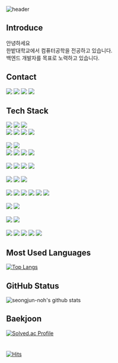 ![header](https://capsule-render.vercel.app/api?type=waving&color=auto&height=250&section=header&text=Hello&fontSize=90&fontAlignY=35&fontAlign=70&desc=I'm%20Seongjun&descAlignY=52&descSize=30&descAlign=75)

## Introduce
안녕하세요<br>
한밭대학교에서 컴퓨터공학을 전공하고 있습니다.<br>
백엔드 개발자를 목표로 노력하고 있습니다.

## Contact
[<img src="https://img.shields.io/badge/mail-EA4335?style=flat&logo=gmail&logoColor=black">](mailto:seongjun5657@gmail.com) [<img src="https://img.shields.io/badge/blog-FF5722?style=flat&logo=blogger&logoColor=black">](https://seongjun-noh.github.io/) [<img src="https://img.shields.io/badge/instagram-E4405F?style=flat&logo=instagram&logoColor=black">](https://www.instagram.com/s_jun_1209/) [<img src="https://img.shields.io/badge/facebook-1877F2?style=flat&logo=facebook&logoColor=black">](https://www.facebook.com/profile.php?id=100005781037959)

## Tech Stack
<img src="https://img.shields.io/badge/html5-E34F26?style=flat&logo=html5&logoColor=black"> <img src="https://img.shields.io/badge/css3-1572B6?style=flat&logo=css3&logoColor=black"> <img src="https://img.shields.io/badge/javascript-F7DF1E?style=flat&logo=javascript&logoColor=black">
<br>  <img src="https://img.shields.io/badge/java-007396?style=flat&logo=java&logoColor=black"> <img src="https://img.shields.io/badge/python-3776AB?style=flat&logo=python&logoColor=black"> <img src="https://img.shields.io/badge/c-A8B9CC?style=flat&logo=c&logoColor=black"> <img src="https://img.shields.io/badge/c++-00599C?style=flat&logo=cplusplus&logoColor=black">
<br>
<br>
<img src="https://img.shields.io/badge/react-61DAFB?style=flat&logo=react&logoColor=black"> <img src="https://img.shields.io/badge/tailwind css-06B6D4?style=flat&logo=tailwindcss&logoColor=black">
<br>
<img src="https://img.shields.io/badge/spring-6DB33F?style=flat&logo=spring&logoColor=black"> <img src="https://img.shields.io/badge/spring boot-6DB33F?style=flat&logo=springboot&logoColor=black"> <img src="https://img.shields.io/badge/node.js-339933?style=flat&logo=node.js&logoColor=black"> <img src="https://img.shields.io/badge/android-3DDC84?style=flat&logo=android&logoColor=black">
<br><br>
<img src="https://img.shields.io/badge/sqllite-003B57?style=flat&logo=sqlite&logoColor=black"> <img src="https://img.shields.io/badge/mysql-4479A1?style=flat&logo=mysql&logoColor=black"> <img src="https://img.shields.io/badge/postgresql-4169E1?style=flat&logo=postgresql&logoColor=black"> <img src="https://img.shields.io/badge/hibernate-59666C?style=flat&logo=hibernate&logoColor=black">
<br><br>
<img src="https://img.shields.io/badge/git-F05032?style=flat&logo=git&logoColor=black"> <img src="https://img.shields.io/badge/github-181717?style=flat&logo=github&logoColor=black"> <img src="https://img.shields.io/badge/gradle-02303A?style=flat&logo=gradle&logoColor=black">
<br><br>
<img src="https://img.shields.io/badge/visual studio-5C2D91?style=flat&logo=visualstudio&logoColor=black"> <img src="https://img.shields.io/badge/visual studio code-007ACC?style=flat&logo=visualstudiocode&logoColor=black"> <img src="https://img.shields.io/badge/Eclipse-2C2255?style=flat&logo=EclipseIDE&logoColor=black"> <img src="https://img.shields.io/badge/IntelliJ-000000?style=flat&logo=intellijidea&logoColor=white"> <img src="https://img.shields.io/badge/webstorm-000000?style=flat&logo=webstorm&logoColor=white"> <img src="https://img.shields.io/badge/android studio-3DDC84?style=flat&logo=androidstudio&logoColor=black">
<br><br>
<img src="https://img.shields.io/badge/notion-000000?style=flat&logo=notion&logoColor=white"> <img src="https://img.shields.io/badge/Obsidian-483699?style=flat&logo=Obsidian&logoColor=black">
<br><br>
<img src="https://img.shields.io/badge/wire shark-1679A7?style=flat&logo=wireshark&logoColor=black"> <img src="https://img.shields.io/badge/postman-FF6C37?style=flat&logo=postman&logoColor=black">
<br><br>
<img src="https://img.shields.io/badge/windows-0078D6?style=flat&logo=windows&logoColor=black"> <img src="https://img.shields.io/badge/mac-000000?style=for-flat&logo=apple&logoColor=white"> <img src="https://img.shields.io/badge/ubuntu-E95420?style=flat&logo=ubuntu&logoColor=black"> <img src="https://img.shields.io/badge/linux-FCC624?style=flat&logo=linux&logoColor=black"> <img src="https://img.shields.io/badge/Raspberry pi-A22846?style=flat&logo=Raspberrypi&logoColor=black">

## Most Used Languages
[![Top Langs](https://github-readme-stats.vercel.app/api/top-langs/?username=seongjun-noh&layout=compact)](https://github.com/seongjun-noh/github-readme-stats)

## GitHub Status
![seongjun-noh's github stats](https://github-readme-stats.vercel.app/api?username=seongjun-noh&show_icons=true)

## Baekjoon
[![Solved.ac Profile](http://mazassumnida.wtf/api/v2/generate_badge?boj=vomw99)](https://solved.ac/vomw99/)

#
[![Hits](https://hits.seeyoufarm.com/api/count/incr/badge.svg?url=https%3A%2F%2Fgithub.com%2Fseongjun-noh%2Fhit-counter&count_bg=%23585858&title_bg=%232B2B2B&icon=&icon_color=%23E7E7E7&title=hits&edge_flat=false)](https://hits.seeyoufarm.com)
